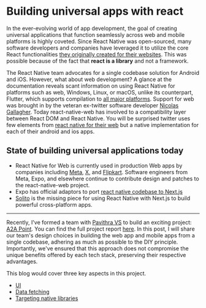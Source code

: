 # Building universal apps with react

In the ever-evolving world of app development, the goal of creating universal applications that function seamlessly across web and mobile platforms is highly coveted. Since React Native was open-sourced, many software developers and companies have leveraged it to utilize the core React functionalities [they originally created for their websites](https://discord.com/blog/how-discord-achieves-native-ios-performance-with-react-native). This was possible because of the fact that **react is a library** and not a framework.

The React Native team advocates for a single codebase solution for Android and iOS. However, what about web development? A glance at the documentation reveals scant information on using React Native for platforms such as web, Windows, Linux, or macOS, unlike its counterpart, Flutter, which supports compilation to [all major platforms](https://flutter.dev/multi-platform). Support for web was brought in by the veteran ex-twitter software developer [Nicolas Gallagher](https://nicolasgallagher.com/). Today react-native-web has involved to a compatibility layer between React DOM and React Native. You will be surprised twitter uses few elements from [react native for their web](https://blog.x.com/engineering/en_us/topics/infrastructure/2019/buildingfasterwithcomponents) but a native implementation for each of their android and ios apps.

## State of building universal applications today
- React Native for Web is currently used in production Web apps by companies including [Meta](https://www.meta.com/), [X](https://x.com/), and [Flipkart](https://x.com/naqvitalha/status/969577892991549440). Software engineers from Meta, Expo, and elsewhere continue to contribute design and patches to the react-native-web project.
- Expo has official adaptors to port [react native codebase to Next.js](https://docs.expo.dev/guides/using-nextjs/)
- [Solito](https://solito.dev) is the missing piece for using React Native with Next.js to build powerful cross-platform apps.

<hr/>

Recently, I've formed a team with [Pavithra VS](https://pavithra.tech) to build an exciting project: [A2A Point](https://a2apoint.com). You can find the full project report [here](https://blogs.codingclubgct.in/useEffects/a2apoint-project-report). In this post, I will share our team's design choices in building the web app and mobile apps from a single codebase, adhering as much as possible to the DIY principle. Importantly, we've ensured that this approach does not compromise the unique benefits offered by each tech stack, preserving their respective advantages.

This blog would cover three key aspects in this project.
- [UI](./1-UI.md)
- [Data fetching](./2-data-fetching.md)
- [Targeting native libraries](./3-native-libraries.md)